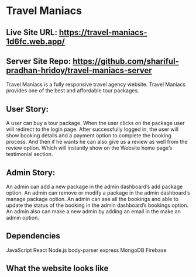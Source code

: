 # Travel Maniacs
## Live Site URL: https://travel-maniacs-1d6fc.web.app/
## Server Site Repo: https://github.com/shariful-pradhan-hridoy/travel-maniacs-server

Travel Maniacs is a fully responsive travel agency website. Travel Maniacs provides one of the best and affordable tour packages.

## User Story:
A user can buy a tour package. 
When the user clicks on the package user will redirect to the login page. 
After successfully logged in, the user will show booking details and a payment option to complete the booking process. 
And then if he wants he can also give us a review as well from the review option. Which will instantly show on the Website home page’s testimonial section.

## Admin Story: 
An admin can add a new package in the admin dashboard’s add package option.
An admin can remove or modify a package in the admin dashboard’s manage package option.
An admin can see all the bookings and able to update the status of the booking in the admin dashboard’s bookings option.
An admin also can make a new admin by adding an email in the make an admin option.

## Dependencies
JavaScript
React
Node.js
body-parser
express
MongoDB
Firebase

## What the website looks like

